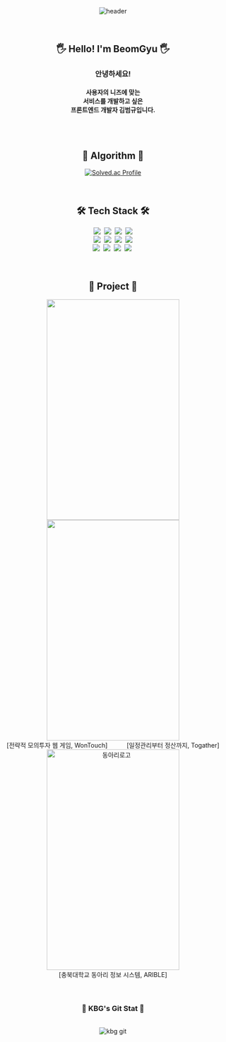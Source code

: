 
<!--
**KBG1/KBG1** is a ✨ _special_ ✨ repository because its `README.md` (this file) appears on your GitHub profile.

Here are some ideas to get you started:

- 🔭 I’m currently working on ...
- 🌱 I’m currently learning ...
- 👯 I’m looking to collaborate on ...
- 🤔 I’m looking for help with ...
- 💬 Ask me about ...
- 📫 How to reach me: ...
- 😄 Pronouns: ...
- ⚡ Fun fact: ...
-->


<!-- 헤더 -->
<div align=center>
  <img src="https://capsule-render.vercel.app/api?type=venom&height=300&color=cfffe9&text=Introduce%20Me&fontSize=45&reversal=false&section=header&fontAlignY=50" alt="header"/>
</div>

<br/>
<br/>

<h2 align="center">🖐 Hello! I'm BeomGyu 🖐</h2>
<div align="center">
  <h3>안녕하세요! <br/></h3>
  <h4> 사용자의 니즈에 맞는 <br/> 
    서비스를 개발하고 싶은 <br/>
    프론트엔드 개발자 김범규입니다.</h4>
</div>

<br/>
<br/>

<!-- 알고리즘 -->
<h2 align="center">🌱 Algorithm 🌱</h2>
<div align="center">
  <a href="https://solved.ac/bumdoly2000/">
    <img src="http://mazassumnida.wtf/api/v2/generate_badge?boj=bumdoly2000" alt="Solved.ac Profile" />
  </a>
</div>

<br/>
<br/>

<h2 align="center">🛠 Tech Stack 🛠</h2>
<div align="center">
  <img src="https://img.shields.io/badge/React-0088CC?style=for-the-badge&logo=react&logoColor=white" />&nbsp  
  <img src="https://img.shields.io/badge/Java-3578E5?style=for-the-badge&logo=java&logoColor=white" />&nbsp
  <img src="https://img.shields.io/badge/typescript-007ACC.svg?style=for-the-badge&logo=typescript&logoColor=white" />&nbsp
  <img src="https://img.shields.io/badge/springboot-6DB33F?style=for-the-badge&logo=springboot&logoColor=white"><br/>
  <img src="https://img.shields.io/badge/MySQL-4479A1?style=for-the-badge&logo=MySQL&logoColor=white">&nbsp
  <img src="https://img.shields.io/badge/HTML5-E34F26?style=for-the-badge&logo=HTML5&logoColor=white">&nbsp
  <img src="https://img.shields.io/badge/CSS3-1572B6?style=for-the-badge&logo=CSS3&logoColor=white">&nbsp
  <img src="https://img.shields.io/badge/JavaScript-F7DF1E?style=for-the-badge&logo=JavaScript&logoColor=white"><br/>
  <img src="https://img.shields.io/badge/Vue.js-4FC08D?style=for-the-badge&logo=vuedotjs&logoColor=white">&nbsp
  <img src="https://img.shields.io/badge/GitHub-181717?style=for-the-badge&logo=github&logoColor=white">&nbsp
  <img src="https://img.shields.io/badge/Node.js-339933?style=for-the-badge&logo=Node.js&logoColor=white"/>&nbsp 
  <img src="https://img.shields.io/badge/Next.js-000000?style=for-the-badge&logo=Next.js&logoColor=white"/>&nbsp
</div>

<br/>
<br/>

<h2 align="center">📃 Project 📃</h2>
<div align="center">
  <img src="https://github.com/user-attachments/assets/ab510ce3-16be-467d-9abd-12e8d996dfa7" width="300" height="500"/>
<img src="https://github.com/user-attachments/assets/9e153f13-05ba-4e75-87f2-7bbd2ce5c8a3" width="300" height="500"/><br/>
  <a href="https://github.com/WONTOUCH" align="center" style="text-decoration: none">[전략적 모의투자 웹 게임, WonTouch]</a> &nbsp &nbsp &nbsp &nbsp &nbsp
  <a href="https://github.com/togather209/togather.git" style="text-decoration: none">[일정관리부터 정산까지, Togather]</a>
</div>
<div align="center">
<img src="https://github.com/user-attachments/assets/30ed03a4-528f-4759-b25c-f7ba664ae11f" alt="동아리로고" width="300" height="500"/><br/>
  <a href="https://github.com/cbnu-core-project/front" style="text-decoration: none">[충북대학교 동아리 정보 시스템, ARIBLE]</a>
</div>

<br/>
<br/>
<div align=center>
  <h3> 🌱 KBG's Git Stat 🌱 </h3>
  <br/>
  <img src="https://github-readme-stats.vercel.app/api?username=KBG1&show_icons=true&theme=radical" alt="kbg git"/>
</div>

